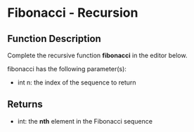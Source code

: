 # **Fibonacci - Recursion**

## **Function Description**

Complete the recursive function **fibonacci** in the editor below.

fibonacci has the following parameter(s):

- int n: the index of the sequence to return

## **Returns**

- int: the **nth**  element in the Fibonacci sequence